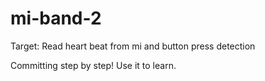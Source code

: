 # mi-band-2
Target: Read heart beat from mi and button press detection

Committing step by step! Use it to learn.
